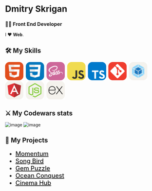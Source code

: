 # Dmitry Skrigan
### :man_technologist:  Front End Developer

I ❤️ **Web**.

## :hammer_and_wrench: My Skills

<div>
  <img src="https://github.com/tandpfun/skill-icons/blob/main/icons/HTML.svg" title="HTML5" alt="HTML" width="60" height="60"/>&nbsp;
  <img src="https://github.com/tandpfun/skill-icons/blob/main/icons/CSS.svg"  title="CSS3" alt="CSS" width="60" height="60"/>&nbsp;
  <img src="https://github.com/tandpfun/skill-icons/blob/main/icons/Sass.svg" title="Sass" alt="Sass" width="60" height="60"/>&nbsp;
  <img src="https://github.com/tandpfun/skill-icons/blob/main/icons/JavaScript.svg" title="JavaScript" alt="JavaScript" width="60" height="60"/>&nbsp;
  <img src="https://github.com/tandpfun/skill-icons/blob/main/icons/TypeScript.svg" title="TypeScript" alt="TypeScript" width="60" height="60"/>&nbsp;
  <img src="https://github.com/tandpfun/skill-icons/blob/main/icons/Git.svg" title="Git" alt="Git" width="60" height="60"/>&nbsp;
  <img src="https://github.com/tandpfun/skill-icons/blob/main/icons/Webpack-Light.svg" title="Webpack" alt="Webpack" width="60" height="60"/>&nbsp;
  <img src="https://github.com/tandpfun/skill-icons/blob/main/icons/Angular-Light.svg" title="Angular" alt="Angular" width="60" height="60"/>&nbsp;
  <img src="https://github.com/tandpfun/skill-icons/blob/main/icons/NodeJS-Light.svg" title="NodeJS" alt="NodeJS" width="60" height="60"/>&nbsp;
  <img src="https://github.com/tandpfun/skill-icons/blob/main/icons/ExpressJS-Light.svg" title="ExpressJS" alt="ExpressJS" width="60" height="60"/>&nbsp;
<!--   <img src="https://github.com/tandpfun/skill-icons/blob/main/icons/MongoDB.svg" title="MongoDB" alt="MongoDB" width="60" height="60"/>&nbsp; -->
</div>

## :crossed_swords: My Codewars stats

![image](https://github.com/Skrigan/Skrigan/assets/95648150/32ba17f5-594c-4144-8520-98914f3fc4f9)
![image](https://github.com/Skrigan/Skrigan/assets/95648150/b1a3266f-6c50-4039-b34a-1c92aeacb203)

## :art: My Projects

<!-- - ### [Momentum](https://skrigan.github.io/momentum-extension/)
- ### [Song Bird](https://skrigan.github.io/SongBird/)
- ### [Gem Puzzle](https://skrigan.github.io/Gem-Puzzle/)
- ### [Ocean Conquest](https://ocean-conquest-production.up.railway.app/)
- ### [Cinema Hub](https://skrigan.github.io/CinemaHub)
-->
<ul style="font-size: 20px; font-weight: 500;">
<li><a href="https://skrigan.github.io/momentum-extension/" target="_blank">Momentum</a></li>
<li><a href="https://skrigan.github.io/SongBird/" target="_blank">Song Bird</a></li>
<li><a href="https://skrigan.github.io/Gem-Puzzle/" target="_blank">Gem Puzzle</a></li>
<li><a href="https://ocean-conquest-production.up.railway.app/" target="_blank">Ocean Conquest</a></li>
<li><a href="https://skrigan.github.io/CinemaHub/" target="_blank">Cinema Hub</a></li>
</ul>

<!-- **Skrigan/Skrigan** is a ✨ _special_ ✨ repository because its `README.md` (this file) appears on your GitHub profile.

Here are some ideas to get you started:

- 🔭 I’m currently working on ...
- 🌱 I’m currently learning ...
- 👯 I’m looking to collaborate on ...
- 🤔 I’m looking for help with ...
- 💬 Ask me about ...
- 📫 How to reach me: ...
- 😄 Pronouns: ...
- ⚡ Fun fact: ...
-->
